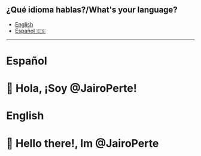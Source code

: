 ## ¿Qué idioma hablas?/What's your language?
 - [English](#english)
 - [Español 🇪🇸](#español)
---

# Español
<h1>👋 Hola, ¡Soy @JairoPerte!<h1>

# English
<h1>👋 Hello there!, Im @JairoPerte</h1>

